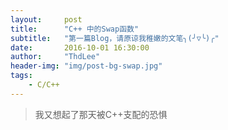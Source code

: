 ```yaml
---
layout:     post
title:      "C++ 中的Swap函数"
subtitle:   "第一篇Blog，请原谅我稚嫩的文笔╮(╯▽╰)╭"
date:       2016-10-01 16:30:00
author:     "ThdLee"
header-img: "img/post-bg-swap.jpg"
tags:
    - C/C++
---
```


> 我又想起了那天被C++支配的恐惧